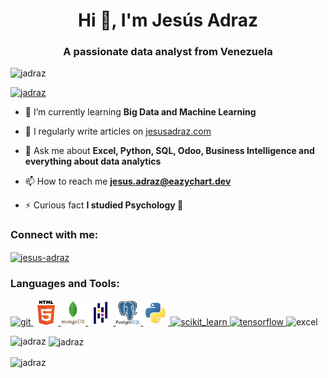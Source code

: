 <h1 align="center">Hi 👋, I'm Jesús Adraz</h1>
<h3 align="center">A passionate data analyst from Venezuela</h3>

<p align="left"> <img src="https://komarev.com/ghpvc/?username=jadraz&label=Profile%20views&color=0e75b6&style=flat" alt="jadraz" /> </p>

<p align="left"> <a href="https://github.com/ryo-ma/github-profile-trophy"><img src="https://github-profile-trophy.vercel.app/?username=jadraz" alt="jadraz" /></a> </p>

- 🌱 I’m currently learning **Big Data and Machine Learning**

- 📝 I regularly write articles on [jesusadraz.com](jesusadraz.com)

- 💬 Ask me about **Excel, Python, SQL, Odoo, Business Intelligence and everything about data analytics**

- 📫 How to reach me **jesus.adraz@eazychart.dev**

- ⚡ Curious fact **I studied Psychology 🧠**

<h3 align="left">Connect with me:</h3>
<p align="left">
<a href="https://linkedin.com/in/jesus-adraz" target="blank"><img align="center" src="https://raw.githubusercontent.com/rahuldkjain/github-profile-readme-generator/master/src/images/icons/Social/linked-in-alt.svg" alt="jesus-adraz" height="30" width="40" /></a>
</p>

<h3 align="left">Languages and Tools:</h3>
<p align="left"> <a href="https://git-scm.com/" target="_blank" rel="noreferrer"> <img src="https://www.vectorlogo.zone/logos/git-scm/git-scm-icon.svg" alt="git" width="40" height="40"/> </a> <a href="https://www.w3.org/html/" target="_blank" rel="noreferrer"> <img src="https://raw.githubusercontent.com/devicons/devicon/master/icons/html5/html5-original-wordmark.svg" alt="html5" width="40" height="40"/> </a> <a href="https://www.mongodb.com/" target="_blank" rel="noreferrer"> <img src="https://raw.githubusercontent.com/devicons/devicon/master/icons/mongodb/mongodb-original-wordmark.svg" alt="mongodb" width="40" height="40"/> </a> <a href="https://pandas.pydata.org/" target="_blank" rel="noreferrer"> <img src="https://raw.githubusercontent.com/devicons/devicon/2ae2a900d2f041da66e950e4d48052658d850630/icons/pandas/pandas-original.svg" alt="pandas" width="40" height="40"/> </a> <a href="https://www.postgresql.org" target="_blank" rel="noreferrer"> <img src="https://raw.githubusercontent.com/devicons/devicon/master/icons/postgresql/postgresql-original-wordmark.svg" alt="postgresql" width="40" height="40"/> </a> <a href="https://www.python.org" target="_blank" rel="noreferrer"> <img src="https://raw.githubusercontent.com/devicons/devicon/master/icons/python/python-original.svg" alt="python" width="40" height="40"/> </a> <a href="https://scikit-learn.org/" target="_blank" rel="noreferrer"> <img src="https://upload.wikimedia.org/wikipedia/commons/0/05/Scikit_learn_logo_small.svg" alt="scikit_learn" width="40" height="40"/> </a> <a href="https://www.tensorflow.org" target="_blank" rel="noreferrer"> <img src="https://www.vectorlogo.zone/logos/tensorflow/tensorflow-icon.svg" alt="tensorflow" width="40" height="40"/> </a> <a> <img src="https://img.shields.io/badge/Microsoft_Excel-217346?style=for-the-badge&logo=microsoft-excel&logoColor=white" alt="excel"/>
  </a> </p>

<p><img align="left" src="https://github-readme-stats.vercel.app/api/top-langs?username=jadraz&show_icons=true&locale=en&layout=compact" alt="jadraz" /></p>

<p>&nbsp;<img align="center" src="https://github-readme-stats.vercel.app/api?username=jadraz&show_icons=true&locale=en" alt="jadraz" /></p>

<p><img align="center" src="https://github-readme-streak-stats.herokuapp.com/?user=jadraz&" alt="jadraz" /></p>

<!---
JAdraz/JAdraz is a ✨ special ✨ repository because its `README.md` (this file) appears on your GitHub profile.
You can click the Preview link to take a look at your changes.
--->
